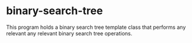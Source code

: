 # binary-search-tree

This program holds a binary search tree template class that performs any relevant any relevant binary search tree operations. 
